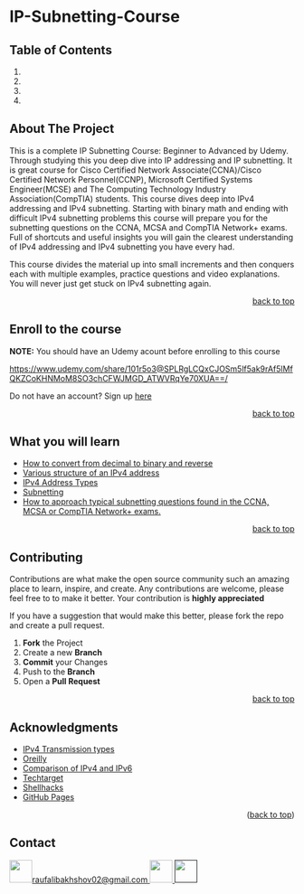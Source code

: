 # IP-Subnetting-Course
  ## Table of Contents

  <ol>
    <li><a href=""></a></li>
    <li><a href=""></a></li>
    <li><a href=""></a></li>
    <li><a href=""></a></li>
  </ol>

## About The Project

This is a complete IP Subnetting Course: Beginner to Advanced by Udemy. Through studying this you  deep dive into IP addressing and IP subnetting. It is great course for Cisco Certified Network Associate(CCNA)/Cisco Certified Network Personnel(CCNP), Microsoft Certified Systems Engineer(MCSE) and The Computing Technology Industry Association(CompTIA) students. This course dives deep into IPv4 addressing and IPv4 subnetting. Starting with binary math and ending with difficult IPv4 subnetting problems this course will prepare you for the subnetting questions on the CCNA, MCSA and CompTIA Network+ exams. Full of shortcuts and useful insights you will gain the clearest understanding of IPv4 addressing and IPv4 subnetting you have every had. 

This course divides the material up into small increments and then conquers each with multiple examples, practice questions and video explanations. You will never just get stuck on IPv4 subnetting again. 

<p align="right"><a href="#top">back to top</a></p>

## Enroll to the course

<strong>NOTE:</strong> You should have an Udemy acount before enrolling to this course 

   https://www.udemy.com/share/101r5o3@SPLRgLCQxCJOSm5lf5ak9rAf5lMfQKZCoKHNMoM8SO3chCFWJMGD_ATWVRqYe70XUA==/

   
Do not have an account? Sign up <a href="https://www.udemy.com/join/signup-popup/?next=%2Fcourse%2Fsubscribe%2F%3FcourseId%3D1056284">here</a>
<p align="right"><a href="#top">back to top</a></p>

## What you will learn

<ul>
    <li><a href="01 - Binary math">How to convert from decimal to binary and reverse</a></li>
    <li><a href="02 - Structure of an IPv4 Address">Various structure of an IPv4 address </a></li>
    <li><a href="03 - IPv4 address Types">IPv4 Address Types</a></li>
    <li><a href="04 - Subnetting">Subnetting</a></li>
    <li><a href="https://www.udemy.com/course/ip-subnetting/learn/lecture/13637406?start=1#overview">How to approach typical subnetting questions found in the CCNA, MCSA or CompTIA Network+ exams.</a></li>
</ul>

<p align="right"><a href="#top">back to top</a></p>

## Contributing

Contributions are what make the open source community such an amazing place to learn, inspire, and create. Any contributions are welcome, please feel free to to make it better. Your contribution is **highly appreciated**

If you have a suggestion that would make this better, please fork the repo and create a pull request. 

1. **Fork** the Project
2. Create a new **Branch**
3. **Commit** your Changes 
4. Push to the **Branch** 
5. Open a **Pull Request**

<p align="right"><a href="#top">back to top</a></p>

## Acknowledgments

* [IPv4 Transmission types](https://subscription.packtpub.com/book/networking-and-servers/9781789340501/4/ch04lvl1sec32/ipv4-transmission-types)
* [Oreilly](https://www.oreilly.com/library/view/comptia-network-certification/9781789340501/3cd425f7-dfba-49c3-9be0-2644d40eb7d8.xhtml)
* [Comparison of IPv4 and IPv6](https://www.ibm.com/docs/en/i/7.1?topic=6-comparison-ipv4-ipv6)
* [Techtarget](https://www.techtarget.com/searchnetworking/definition/CIDR)
* [Shellhacks](https://www.shellhacks.com/cidr-notation-explained-examples/)
* [GitHub Pages](https://pages.github.com)


<p align="right">(<a href="#top">back to top</a>)</p>

## Contact

<a href="https://www.linkedin.com/in/rauf-alibakhshov-6b5aa5210/">
    <img height="40" src="https://cdn2.iconfinder.com/data/icons/social-icon-3/512/social_style_3_in-306.png"/>raufalibakhshov02@gmail.com
</a>

<a href="https://open.spotify.com/playlist/7KmIUNWrK8wEHfQcQfFrQ1?si=0e2d44043b5a40a4">
    <img height="40" src="https://cdn4.iconfinder.com/data/icons/logos-and-brands/512/315_Spotify_logo-128.png"/>
</a>

<a href="">
    <img height="40" src="https://images.sftcdn.net/images/t_app-cover-l,f_auto/p/138eac24-9b28-11e6-ac6d-00163ed833e7/2915090657/gmail-1-screenshot.jpg"/>
</a>